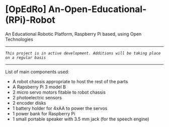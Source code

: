 # [OpEdRo] An-Open-Educational-(RPi)-Robot
An Educational Robotic Platform, Raspberry Pi based, using Open Technologies

---
*`This project is in active development. Additions will be taking place on a regular basis`*
***

List of main components used:
  * A robot chassis appropriate to host the rest of the parts
  * A Rapsberry Pi 3 model B
  * 2 micro servo motors fitable to robot chassis
  * 2 photoelectric sensors
  * 2 encoder disks
  * 1 battery holder for 4xAA to power the servos
  * 1 power bank for Raspberry Pi
  * 1 small portable speaker with 3.5 mm jack (for the speech engine)
  
  
  
  
  

